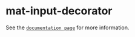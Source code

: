 # mat-input-decorator

See the [`documentation page`](http://www.expandjs.com/elements/mat-input-decorator) for more information.